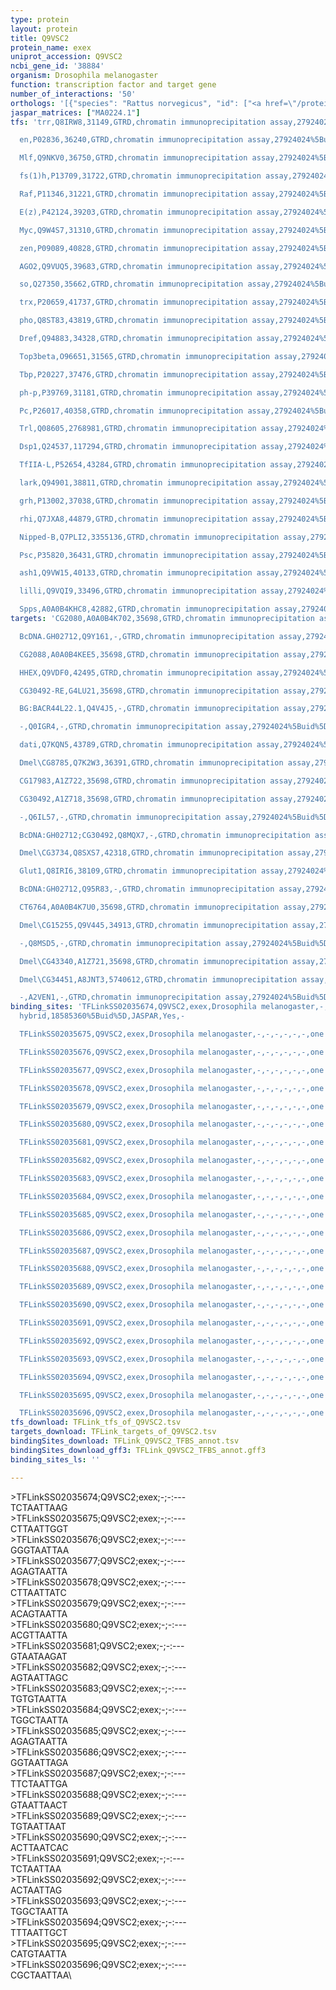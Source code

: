 ```yaml
---
type: protein
layout: protein
title: Q9VSC2
protein_name: exex
uniprot_accession: Q9VSC2
ncbi_gene_id: '38884'
organism: Drosophila melanogaster
function: transcription factor and target gene
number_of_interactions: '50'
orthologs: '[{"species": "Rattus norvegicus", "id": ["<a href=\"/protein/q9z0g8\">Q9Z0G8</a>"]}]'
jaspar_matrices: ["MA0224.1"]
tfs: 'trr,Q8IRW8,31149,GTRD,chromatin immunoprecipitation assay,27924024%5Buid%5D,No

  en,P02836,36240,GTRD,chromatin immunoprecipitation assay,27924024%5Buid%5D,No

  Mlf,Q9NKV0,36750,GTRD,chromatin immunoprecipitation assay,27924024%5Buid%5D,No

  fs(1)h,P13709,31722,GTRD,chromatin immunoprecipitation assay,27924024%5Buid%5D,No

  Raf,P11346,31221,GTRD,chromatin immunoprecipitation assay,27924024%5Buid%5D,No

  E(z),P42124,39203,GTRD,chromatin immunoprecipitation assay,27924024%5Buid%5D,No

  Myc,Q9W4S7,31310,GTRD,chromatin immunoprecipitation assay,27924024%5Buid%5D,No

  zen,P09089,40828,GTRD,chromatin immunoprecipitation assay,27924024%5Buid%5D,No

  AGO2,Q9VUQ5,39683,GTRD,chromatin immunoprecipitation assay,27924024%5Buid%5D,No

  so,Q27350,35662,GTRD,chromatin immunoprecipitation assay,27924024%5Buid%5D,No

  trx,P20659,41737,GTRD,chromatin immunoprecipitation assay,27924024%5Buid%5D,No

  pho,Q8ST83,43819,GTRD,chromatin immunoprecipitation assay,27924024%5Buid%5D,No

  Dref,Q94883,34328,GTRD,chromatin immunoprecipitation assay,27924024%5Buid%5D,No

  Top3beta,O96651,31565,GTRD,chromatin immunoprecipitation assay,27924024%5Buid%5D,No

  Tbp,P20227,37476,GTRD,chromatin immunoprecipitation assay,27924024%5Buid%5D,No

  ph-p,P39769,31181,GTRD,chromatin immunoprecipitation assay,27924024%5Buid%5D,No

  Pc,P26017,40358,GTRD,chromatin immunoprecipitation assay,27924024%5Buid%5D,No

  Trl,Q08605,2768981,GTRD,chromatin immunoprecipitation assay,27924024%5Buid%5D,No

  Dsp1,Q24537,117294,GTRD,chromatin immunoprecipitation assay,27924024%5Buid%5D,No

  TfIIA-L,P52654,43284,GTRD,chromatin immunoprecipitation assay,27924024%5Buid%5D,No

  lark,Q94901,38811,GTRD,chromatin immunoprecipitation assay,27924024%5Buid%5D,No

  grh,P13002,37038,GTRD,chromatin immunoprecipitation assay,27924024%5Buid%5D,No

  rhi,Q7JXA8,44879,GTRD,chromatin immunoprecipitation assay,27924024%5Buid%5D,No

  Nipped-B,Q7PLI2,3355136,GTRD,chromatin immunoprecipitation assay,27924024%5Buid%5D,No

  Psc,P35820,36431,GTRD,chromatin immunoprecipitation assay,27924024%5Buid%5D,No

  ash1,Q9VW15,40133,GTRD,chromatin immunoprecipitation assay,27924024%5Buid%5D,No

  lilli,Q9VQI9,33496,GTRD,chromatin immunoprecipitation assay,27924024%5Buid%5D,No

  Spps,A0A0B4KHC8,42882,GTRD,chromatin immunoprecipitation assay,27924024%5Buid%5D,No'
targets: 'CG2080,A0A0B4K702,35698,GTRD,chromatin immunoprecipitation assay,27924024%5Buid%5D,No

  BcDNA.GH02712,Q9Y161,-,GTRD,chromatin immunoprecipitation assay,27924024%5Buid%5D,No

  CG2088,A0A0B4KEE5,35698,GTRD,chromatin immunoprecipitation assay,27924024%5Buid%5D,No

  HHEX,Q9VDF0,42495,GTRD,chromatin immunoprecipitation assay,27924024%5Buid%5D,No

  CG30492-RE,G4LU21,35698,GTRD,chromatin immunoprecipitation assay,27924024%5Buid%5D,No

  BG:BACR44L22.1,Q4V4J5,-,GTRD,chromatin immunoprecipitation assay,27924024%5Buid%5D,No

  -,Q0IGR4,-,GTRD,chromatin immunoprecipitation assay,27924024%5Buid%5D,No

  dati,Q7KQN5,43789,GTRD,chromatin immunoprecipitation assay,27924024%5Buid%5D,No

  Dmel\CG8785,Q7K2W3,36391,GTRD,chromatin immunoprecipitation assay,27924024%5Buid%5D,No

  CG17983,A1Z722,35698,GTRD,chromatin immunoprecipitation assay,27924024%5Buid%5D,No

  CG30492,A1Z718,35698,GTRD,chromatin immunoprecipitation assay,27924024%5Buid%5D,No

  -,Q6IL57,-,GTRD,chromatin immunoprecipitation assay,27924024%5Buid%5D,No

  BcDNA:GH02712;CG30492,Q8MQX7,-,GTRD,chromatin immunoprecipitation assay,27924024%5Buid%5D,No

  Dmel\CG3734,Q8SXS7,42318,GTRD,chromatin immunoprecipitation assay,27924024%5Buid%5D,No

  Glut1,Q8IRI6,38109,GTRD,chromatin immunoprecipitation assay,27924024%5Buid%5D,No

  BcDNA:GH02712,Q95R83,-,GTRD,chromatin immunoprecipitation assay,27924024%5Buid%5D,No

  CT6764,A0A0B4K7U0,35698,GTRD,chromatin immunoprecipitation assay,27924024%5Buid%5D,No

  Dmel\CG15255,Q9V445,34913,GTRD,chromatin immunoprecipitation assay,27924024%5Buid%5D,No

  -,Q8MSD5,-,GTRD,chromatin immunoprecipitation assay,27924024%5Buid%5D,No

  Dmel\CG43340,A1Z721,35698,GTRD,chromatin immunoprecipitation assay,27924024%5Buid%5D,No

  Dmel\CG34451,A8JNT3,5740612,GTRD,chromatin immunoprecipitation assay,27924024%5Buid%5D,No

  -,A2VEN1,-,GTRD,chromatin immunoprecipitation assay,27924024%5Buid%5D,No'
binding_sites: 'TFLinkSS02035674,Q9VSC2,exex,Drosophila melanogaster,-,-,-,-,-,-,one
  hybrid,18585360%5Buid%5D,JASPAR,Yes,-

  TFLinkSS02035675,Q9VSC2,exex,Drosophila melanogaster,-,-,-,-,-,-,one hybrid,18585360%5Buid%5D,JASPAR,Yes,-

  TFLinkSS02035676,Q9VSC2,exex,Drosophila melanogaster,-,-,-,-,-,-,one hybrid,18585360%5Buid%5D,JASPAR,Yes,-

  TFLinkSS02035677,Q9VSC2,exex,Drosophila melanogaster,-,-,-,-,-,-,one hybrid,18585360%5Buid%5D,JASPAR,Yes,-

  TFLinkSS02035678,Q9VSC2,exex,Drosophila melanogaster,-,-,-,-,-,-,one hybrid,18585360%5Buid%5D,JASPAR,Yes,-

  TFLinkSS02035679,Q9VSC2,exex,Drosophila melanogaster,-,-,-,-,-,-,one hybrid,18585360%5Buid%5D,JASPAR,Yes,-

  TFLinkSS02035680,Q9VSC2,exex,Drosophila melanogaster,-,-,-,-,-,-,one hybrid,18585360%5Buid%5D,JASPAR,Yes,-

  TFLinkSS02035681,Q9VSC2,exex,Drosophila melanogaster,-,-,-,-,-,-,one hybrid,18585360%5Buid%5D,JASPAR,Yes,-

  TFLinkSS02035682,Q9VSC2,exex,Drosophila melanogaster,-,-,-,-,-,-,one hybrid,18585360%5Buid%5D,JASPAR,Yes,-

  TFLinkSS02035683,Q9VSC2,exex,Drosophila melanogaster,-,-,-,-,-,-,one hybrid,18585360%5Buid%5D,JASPAR,Yes,-

  TFLinkSS02035684,Q9VSC2,exex,Drosophila melanogaster,-,-,-,-,-,-,one hybrid,18585360%5Buid%5D,JASPAR,Yes,-

  TFLinkSS02035685,Q9VSC2,exex,Drosophila melanogaster,-,-,-,-,-,-,one hybrid,18585360%5Buid%5D,JASPAR,Yes,-

  TFLinkSS02035686,Q9VSC2,exex,Drosophila melanogaster,-,-,-,-,-,-,one hybrid,18585360%5Buid%5D,JASPAR,Yes,-

  TFLinkSS02035687,Q9VSC2,exex,Drosophila melanogaster,-,-,-,-,-,-,one hybrid,18585360%5Buid%5D,JASPAR,Yes,-

  TFLinkSS02035688,Q9VSC2,exex,Drosophila melanogaster,-,-,-,-,-,-,one hybrid,18585360%5Buid%5D,JASPAR,Yes,-

  TFLinkSS02035689,Q9VSC2,exex,Drosophila melanogaster,-,-,-,-,-,-,one hybrid,18585360%5Buid%5D,JASPAR,Yes,-

  TFLinkSS02035690,Q9VSC2,exex,Drosophila melanogaster,-,-,-,-,-,-,one hybrid,18585360%5Buid%5D,JASPAR,Yes,-

  TFLinkSS02035691,Q9VSC2,exex,Drosophila melanogaster,-,-,-,-,-,-,one hybrid,18585360%5Buid%5D,JASPAR,Yes,-

  TFLinkSS02035692,Q9VSC2,exex,Drosophila melanogaster,-,-,-,-,-,-,one hybrid,18585360%5Buid%5D,JASPAR,Yes,-

  TFLinkSS02035693,Q9VSC2,exex,Drosophila melanogaster,-,-,-,-,-,-,one hybrid,18585360%5Buid%5D,JASPAR,Yes,-

  TFLinkSS02035694,Q9VSC2,exex,Drosophila melanogaster,-,-,-,-,-,-,one hybrid,18585360%5Buid%5D,JASPAR,Yes,-

  TFLinkSS02035695,Q9VSC2,exex,Drosophila melanogaster,-,-,-,-,-,-,one hybrid,18585360%5Buid%5D,JASPAR,Yes,-

  TFLinkSS02035696,Q9VSC2,exex,Drosophila melanogaster,-,-,-,-,-,-,one hybrid,18585360%5Buid%5D,JASPAR,Yes,-'
tfs_download: TFLink_tfs_of_Q9VSC2.tsv
targets_download: TFLink_targets_of_Q9VSC2.tsv
bindingSites_download: TFLink_Q9VSC2_TFBS_annot.tsv
bindingSites_download_gff3: TFLink_Q9VSC2_TFBS_annot.gff3
binding_sites_ls: ''

---
```

\>TFLinkSS02035674;Q9VSC2;exex;-;-:---\TCTAATTAAG\\>TFLinkSS02035675;Q9VSC2;exex;-;-:---\CTTAATTGGT\\>TFLinkSS02035676;Q9VSC2;exex;-;-:---\GGGTAATTAA\\>TFLinkSS02035677;Q9VSC2;exex;-;-:---\AGAGTAATTA\\>TFLinkSS02035678;Q9VSC2;exex;-;-:---\CTTAATTATC\\>TFLinkSS02035679;Q9VSC2;exex;-;-:---\ACAGTAATTA\\>TFLinkSS02035680;Q9VSC2;exex;-;-:---\ACGTTAATTA\\>TFLinkSS02035681;Q9VSC2;exex;-;-:---\GTAATAAGAT\\>TFLinkSS02035682;Q9VSC2;exex;-;-:---\AGTAATTAGC\\>TFLinkSS02035683;Q9VSC2;exex;-;-:---\TGTGTAATTA\\>TFLinkSS02035684;Q9VSC2;exex;-;-:---\TGGCTAATTA\\>TFLinkSS02035685;Q9VSC2;exex;-;-:---\AGAGTAATTA\\>TFLinkSS02035686;Q9VSC2;exex;-;-:---\GGTAATTAGA\\>TFLinkSS02035687;Q9VSC2;exex;-;-:---\TTCTAATTGA\\>TFLinkSS02035688;Q9VSC2;exex;-;-:---\GTAATTAACT\\>TFLinkSS02035689;Q9VSC2;exex;-;-:---\TGTAATTAAT\\>TFLinkSS02035690;Q9VSC2;exex;-;-:---\ACTTAATCAC\\>TFLinkSS02035691;Q9VSC2;exex;-;-:---\TCTAATTAA\\>TFLinkSS02035692;Q9VSC2;exex;-;-:---\ACTAATTAG\\>TFLinkSS02035693;Q9VSC2;exex;-;-:---\TGGCTAATTA\\>TFLinkSS02035694;Q9VSC2;exex;-;-:---\TTTAATTGCT\\>TFLinkSS02035695;Q9VSC2;exex;-;-:---\CATGTAATTA\\>TFLinkSS02035696;Q9VSC2;exex;-;-:---\CGCTAATTAA\